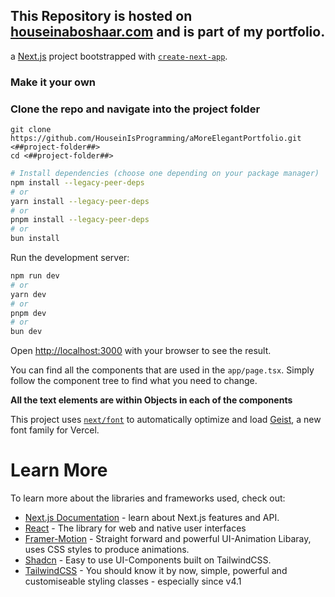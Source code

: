 ## This Repository is hosted on [houseinaboshaar.com](https://www.houseinaboshaar.com) and is part of my portfolio.

a [Next.js](https://nextjs.org) project bootstrapped with [`create-next-app`](https://nextjs.org/docs/app/api-reference/cli/create-next-app).




### Make it your own

### Clone the repo and navigate into the project folder
```
git clone https://github.com/HouseinIsProgramming/aMoreElegantPortfolio.git <##project-folder##>
cd <##project-folder##>
```

```bash
# Install dependencies (choose one depending on your package manager)
npm install --legacy-peer-deps
# or
yarn install --legacy-peer-deps
# or
pnpm install --legacy-peer-deps
# or
bun install
```

Run the development server:

```bash
npm run dev
# or
yarn dev
# or
pnpm dev
# or
bun dev
```

Open [http://localhost:3000](http://localhost:3000) with your browser to see the result.

You can find all the components that are used in the `app/page.tsx`. 
Simply follow the component tree to find what you need to change.

**All the text elements are within Objects in each of the components**

This project uses [`next/font`](https://nextjs.org/docs/app/building-your-application/optimizing/fonts) to automatically optimize and load [Geist](https://vercel.com/font), a new font family for Vercel.

# Learn More

To learn more about the libraries and frameworks used, check out:

- [Next.js Documentation](https://nextjs.org/docs) - learn about Next.js features and API.
- [React](https://react.dev/) - The library for web and native user interfaces
- [Framer-Motion](https://motion.dev/docs/react-animation) - Straight forward and powerful UI-Animation Libaray, uses CSS styles to produce animations.
- [Shadcn](https://ui.shadcn.com/docs/installation) - Easy to use UI-Components built on TailwindCSS.
- [TailwindCSS](https://tailwindcss.com/docs/installation/tailwind-cli) - You should know it by now, simple, powerful and customiseable styling classes - especially since v4.1
